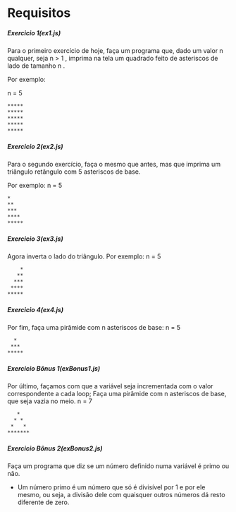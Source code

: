 # Requisitos

##### Exercicio 1(ex1.js)

Para o primeiro exercício de hoje, faça um programa que, dado um valor n qualquer, seja n > 1 , imprima na tela um quadrado feito de asteriscos de lado de tamanho n .

Por exemplo:

n = 5
```
*****
*****
*****
*****
*****
```

##### Exercicio 2(ex2.js)

Para o segundo exercício, faça o mesmo que antes, mas que imprima um triângulo retângulo com 5 asteriscos de base.

Por exemplo:
n = 5
```
*
**
***
****
*****
```
##### Exercicio 3(ex3.js)

Agora inverta o lado do triângulo. Por exemplo:
n = 5
```
    *
   **
  ***
 ****
*****
```
##### Exercicio 4(ex4.js)

Por fim, faça uma pirâmide com n asteriscos de base:
n = 5
```
  *
 ***
*****
```
##### Exercicio Bônus 1(exBonus1.js)

Por último, façamos com que a variável seja incrementada com o valor correspondente a cada loop;
Faça uma pirâmide com n asteriscos de base, que seja vazia no meio.
n = 7
```
   *
  * *
 *   *
*******
```
##### Exercicio Bônus 2(exBonus2.js)

Faça um programa que diz se um número definido numa variável é primo ou não.

* Um número primo é um número que só é divisível por 1 e por ele mesmo, ou seja, a divisão dele com quaisquer outros números dá resto diferente de zero.
